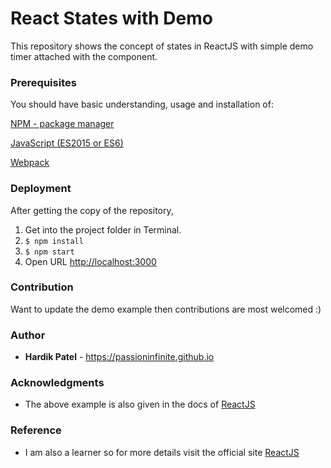 # React States with Demo

This repository shows the concept of states in ReactJS with simple demo timer attached with the component.

### Prerequisites
You should have basic understanding, usage and installation of: <br/>

[NPM - package manager](https://www.npmjs.com/)

[JavaScript (ES2015 or ES6)](https://developer.mozilla.org/en-US/docs/Web/JavaScript/A_re-introduction_to_JavaScript)

[Webpack](https://webpack.js.org/concepts/)

### Deployment
After getting the copy of the repository,

1) Get into the project folder in Terminal.
2) ``` $ npm install ```
3) ``` $ npm start ```
4) Open URL [http://localhost:3000](http://localhost:3000)

### Contribution
Want to update the demo example then contributions are most welcomed :)

### Author
* **Hardik Patel** - https://passioninfinite.github.io

### Acknowledgments

* The above example is also given in the docs of [ReactJS](https://facebook.github.io/react/docs/state-and-lifecycle.html)

### Reference
* I am also a learner so for more details visit the official site [ReactJS](https://facebook.github.io/react/docs/)